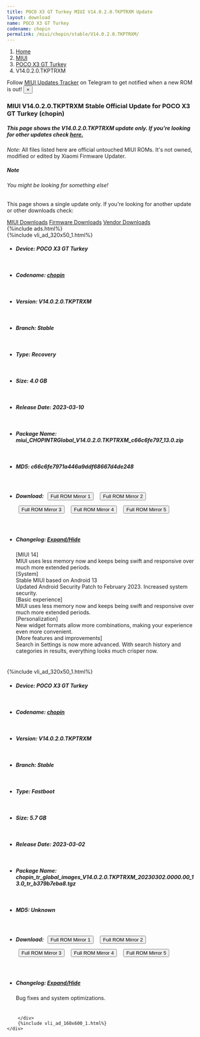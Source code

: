 ```yaml
---
title: POCO X3 GT Turkey MIUI V14.0.2.0.TKPTRXM Update
layout: download
name: POCO X3 GT Turkey
codename: chopin
permalink: /miui/chopin/stable/V14.0.2.0.TKPTRXM/
---
```

<nav aria-label="breadcrumb">
    <ol class="breadcrumb">
        <li class="breadcrumb-item"><a href="/">Home</a></li>
        <li class="breadcrumb-item"><a href="/miui/">MIUI</a></li>
        <li class="breadcrumb-item"><a href="/miui/chopin/">POCO X3 GT Turkey</a></li>
        <li class="breadcrumb-item active" aria-current="page">V14.0.2.0.TKPTRXM</li>
    </ol>
</nav>
<div class="alert alert-primary alert-dismissible fade show" role="alert">
    Follow <a href="https://t.me/MIUIUpdatesTracker" class="alert-link">MIUI Updates Tracker</a> on Telegram to get
    notified when a new ROM is out!
    <button type="button" class="close" data-dismiss="alert" aria-label="Close">
        <span aria-hidden="true">&times;</span>
    </button>
</div>
<div class="col-12 mx-auto">
    <h3 class="title bg-light p-2 rounded">MIUI V14.0.2.0.TKPTRXM Stable Official Update for POCO X3 GT Turkey (chopin)</h3>
    <h5>This page shows the V14.0.2.0.TKPTRXM update only. If you're looking for other updates check
        <a href="/miui/chopin/">here.</a></h5>
    <p><i>Note: </i>All files listed here are official untouched MIUI ROMs.
        It's not owned, modified or edited by Xiaomi Firmware Updater.</p>
    <div class="card">
        <div class="card-body">
            <h5 class="card-title">Note</h5>
            <h6 class="card-subtitle mb-2 text-muted">You might be looking for something else!</h6>
            <p class="card-text">This page shows a single update only.
                If you're looking for another update or other downloads check:</p>
            <a href="/miui/" class="card-link">MIUI Downloads</a>
            <a href="/firmware/" class="card-link">Firmware Downloads</a>
            <a href="/vendor/" class="card-link">Vendor Downloads</a>
        </div>
    </div>
    {%include ads.html%}
    <div class="row justify-content-center">
        <div class="col-10" id="downloads">
                    <div class="card card-body">
            {%include vli_ad_320x50_1.html%}
            <ul class="list-unstyled">
                <li style="padding-bottom: 10px;">
                    <h5><b>Device: </b>POCO X3 GT Turkey</h5>
                </li>
                <li style="padding-bottom: 10px;">
                    <h5><b>Codename: </b> <a href="/miui/chopin/" target="_blank">chopin</a> </h5>
                </li>
                <li style="padding-bottom: 10px;">
                    <h5><b>Version: </b>V14.0.2.0.TKPTRXM</h5>
                </li>
                <li style="padding-bottom: 10px;">
                    <h5><b>Branch: </b>Stable</h5>
                </li>
                <li style="padding-bottom: 10px;">
                    <h5><b>Type: </b>Recovery</h5>
                </li>
                <li style="padding-bottom: 10px;">
                    <h5><b>Size: </b>4.0 GB</h5>
                </li>
                <li style="padding-bottom: 10px;">
                    <h5><b>Release Date: </b>2023-03-10</h5>
                </li>
                <li style="padding-bottom: 10px;">
                    <h5><b>Package Name: </b><span id="filename" class="text-dark">miui_CHOPINTRGlobal_V14.0.2.0.TKPTRXM_c66c6fe797_13.0.zip</span></h5>
                </li>
                <li style="padding-bottom: 10px;">
                    <h5><b>MD5: </b><span id="md5" class="text-muted">c66c6fe7971a446a9ddf68667d4de248</span></h5>
                </li>
                <li style="padding-bottom: 10px;">
                    <h5><b>Download: </b> <button type="button" id="download" class="btn btn-primary" style="margin: 7px;" onclick="window.open('https://cdn-ota.azureedge.net/V14.0.2.0.TKPTRXM/miui_CHOPINTRGlobal_V14.0.2.0.TKPTRXM_c66c6fe797_13.0.zip', '_blank');"><i class="fa fa-download"></i> Full ROM Mirror 1</button> <button type="button" id="download" class="btn btn-primary" style="margin: 7px;" onclick="window.open('https://cdnorg.d.miui.com/V14.0.2.0.TKPTRXM/miui_CHOPINTRGlobal_V14.0.2.0.TKPTRXM_c66c6fe797_13.0.zip', '_blank');"><i class="fa fa-download"></i> Full ROM Mirror 2</button> <button type="button" id="download" class="btn btn-primary" style="margin: 7px;" onclick="window.open('https://bn.d.miui.com/V14.0.2.0.TKPTRXM/miui_CHOPINTRGlobal_V14.0.2.0.TKPTRXM_c66c6fe797_13.0.zip', '_blank');"><i class="fa fa-download"></i> Full ROM Mirror 3</button> <button type="button" id="download" class="btn btn-primary" style="margin: 7px;" onclick="window.open('https://bigota.d.miui.com/V14.0.2.0.TKPTRXM/miui_CHOPINTRGlobal_V14.0.2.0.TKPTRXM_c66c6fe797_13.0.zip', '_blank');"><i class="fa fa-download"></i> Full ROM Mirror 4</button> <button type="button" id="download" class="btn btn-primary" style="margin: 7px;" onclick="window.open('https://hugeota.d.miui.com/V14.0.2.0.TKPTRXM/miui_CHOPINTRGlobal_V14.0.2.0.TKPTRXM_c66c6fe797_13.0.zip', '_blank');"><i class="fa fa-download"></i> Full ROM Mirror 5</button></h5>
                </li>
                <li style="padding-bottom: 10px;">
                    <h5><b>Changelog: </b><a href="#chopin_1_changelog" data-toggle="collapse" role="button"
                            aria-expanded="false" aria-controls="chopin_1_changelog"> <i class="fa fa-arrow-down"
                                aria-hidden="true"></i> Expand/Hide</a></h5>
                    <div class="collapse" id="chopin_1_changelog">
                        <p id="changelog_text">[MIUI 14]<br>MIUI uses less memory now and keeps being swift and responsive over much more extended periods.<br>[System]<br>Stable MIUI based on Android 13<br>Updated Android Security Patch to February 2023. Increased system security.<br>[Basic experience]<br>MIUI uses less memory now and keeps being swift and responsive over much more extended periods.<br>[Personalization]<br>New widget formats allow more combinations, making your experience even more convenient.<br>[More features and improvements]<br>Search in Settings is now more advanced. With search history and categories in results, everything looks much crisper now.</p>
                    </div>
                </li>
            </ul>
        </div>
        <div class="card card-body">
            {%include vli_ad_320x50_1.html%}
            <ul class="list-unstyled">
                <li style="padding-bottom: 10px;">
                    <h5><b>Device: </b>POCO X3 GT Turkey</h5>
                </li>
                <li style="padding-bottom: 10px;">
                    <h5><b>Codename: </b> <a href="/miui/chopin/" target="_blank">chopin</a> </h5>
                </li>
                <li style="padding-bottom: 10px;">
                    <h5><b>Version: </b>V14.0.2.0.TKPTRXM</h5>
                </li>
                <li style="padding-bottom: 10px;">
                    <h5><b>Branch: </b>Stable</h5>
                </li>
                <li style="padding-bottom: 10px;">
                    <h5><b>Type: </b>Fastboot</h5>
                </li>
                <li style="padding-bottom: 10px;">
                    <h5><b>Size: </b>5.7 GB</h5>
                </li>
                <li style="padding-bottom: 10px;">
                    <h5><b>Release Date: </b>2023-03-02</h5>
                </li>
                <li style="padding-bottom: 10px;">
                    <h5><b>Package Name: </b><span id="filename" class="text-dark">chopin_tr_global_images_V14.0.2.0.TKPTRXM_20230302.0000.00_13.0_tr_b379b7eba8.tgz</span></h5>
                </li>
                <li style="padding-bottom: 10px;">
                    <h5><b>MD5: </b><span id="md5" class="text-muted">Unknown</span></h5>
                </li>
                <li style="padding-bottom: 10px;">
                    <h5><b>Download: </b> <button type="button" id="download" class="btn btn-primary" style="margin: 7px;" onclick="window.open('https://cdn-ota.azureedge.net/V14.0.2.0.TKPTRXM/chopin_tr_global_images_V14.0.2.0.TKPTRXM_20230302.0000.00_13.0_tr_b379b7eba8.tgz', '_blank');"><i class="fa fa-download"></i> Full ROM Mirror 1</button> <button type="button" id="download" class="btn btn-primary" style="margin: 7px;" onclick="window.open('https://cdnorg.d.miui.com/V14.0.2.0.TKPTRXM/chopin_tr_global_images_V14.0.2.0.TKPTRXM_20230302.0000.00_13.0_tr_b379b7eba8.tgz', '_blank');"><i class="fa fa-download"></i> Full ROM Mirror 2</button> <button type="button" id="download" class="btn btn-primary" style="margin: 7px;" onclick="window.open('https://bn.d.miui.com/V14.0.2.0.TKPTRXM/chopin_tr_global_images_V14.0.2.0.TKPTRXM_20230302.0000.00_13.0_tr_b379b7eba8.tgz', '_blank');"><i class="fa fa-download"></i> Full ROM Mirror 3</button> <button type="button" id="download" class="btn btn-primary" style="margin: 7px;" onclick="window.open('https://bigota.d.miui.com/V14.0.2.0.TKPTRXM/chopin_tr_global_images_V14.0.2.0.TKPTRXM_20230302.0000.00_13.0_tr_b379b7eba8.tgz', '_blank');"><i class="fa fa-download"></i> Full ROM Mirror 4</button> <button type="button" id="download" class="btn btn-primary" style="margin: 7px;" onclick="window.open('https://hugeota.d.miui.com/V14.0.2.0.TKPTRXM/chopin_tr_global_images_V14.0.2.0.TKPTRXM_20230302.0000.00_13.0_tr_b379b7eba8.tgz', '_blank');"><i class="fa fa-download"></i> Full ROM Mirror 5</button></h5>
                </li>
                <li style="padding-bottom: 10px;">
                    <h5><b>Changelog: </b><a href="#chopin_2_changelog" data-toggle="collapse" role="button"
                            aria-expanded="false" aria-controls="chopin_2_changelog"> <i class="fa fa-arrow-down"
                                aria-hidden="true"></i> Expand/Hide</a></h5>
                    <div class="collapse" id="chopin_2_changelog">
                        <p id="changelog_text">Bug fixes and system optimizations.</p>
                    </div>
                </li>
            </ul>
        </div>

        </div>
        {%include vli_ad_160x600_1.html%}
    </div>
</div>

